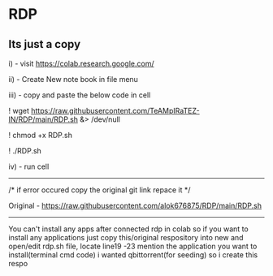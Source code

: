 # RDP
Its just a copy
---------------------------------------------------------------------------------------------------------



i)   - visit https://colab.research.google.com/

ii)  - Create New note book in file menu

iii) - copy and paste the below code in cell

! wget https://raw.githubusercontent.com/TeAMpIRaTEZ-IN/RDP/main/RDP.sh &> /dev/null

! chmod +x RDP.sh

! ./RDP.sh  



iv) - run cell



----------------------------------------------------------------------------------------------------------------------------------------
/* if error occured copy the original git link repace it  */

Original - https://raw.githubusercontent.com/alok676875/RDP/main/RDP.sh

----------------------------------------------------------------------------------------------------------------------------------------
You can't install any apps after connected rdp in colab so if you want to install any applications just copy this/original respository into new and open/edit rdp.sh file, locate line19 -23 mention the application you want to install(terminal cmd code) 
i wanted qbittorrent(for seeding) so i create this respo

